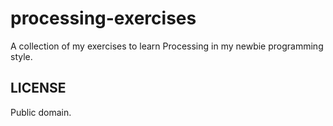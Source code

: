 # processing-exercises
A collection of my exercises to learn Processing in my newbie programming style.

## LICENSE
Public domain.
